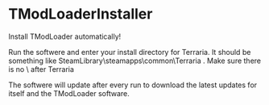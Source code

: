 # TModLoaderInstaller
Install TModLoader automatically!

Run the softwere and enter your install directory for Terraria. It should be something like SteamLibrary\steamapps\common\Terraria .
Make sure there is no \ after Terraria

The softwere will update after every run to download the latest updates for itself and the TModLoader software.
